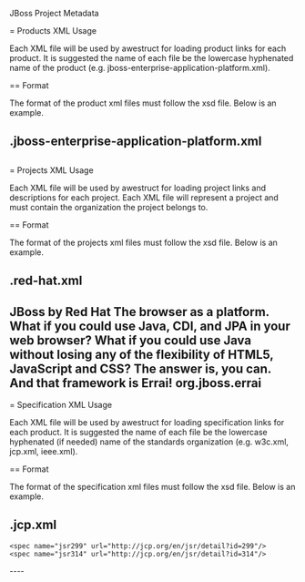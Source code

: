 JBoss Project Metadata

= Products XML Usage

Each XML file will be used by awestruct for loading product links for each product. It is suggested the name of each
file be the lowercase hyphenated name of the product (e.g. jboss-enterprise-application-platform.xml).

== Format

The format of the product xml files must follow the xsd file. Below is an example.

.jboss-enterprise-application-platform.xml
----
<?xml version="1.0" encoding="UTF-8"?>
<product 
        xmlns:xsi="http://www.w3.org/2001/XMLSchema-instance"
        xmlns="urn:jboss-developer:products"
        xsi:schemaLocation="urn:jboss-developer:products products.xsd"
        name="jboss-enterprise-application-platform">
    <uses>
       <project org="jboss" name="errai"/>
       <spec org="jcp" name="jsr314"/>
       <spec org="jcp" name="jsr299"/>
       <project org="jboss" name="richfaces"/>
    </uses>
</product>
----

= Projects XML Usage

Each XML file will be used by awestruct for loading project links and descriptions for each project. 
Each XML file will represent a project and must contain the organization the project belongs to.

== Format

The format of the projects xml files must follow the xsd file. Below is an example.

.red-hat.xml
----
<?xml version="1.0" encoding="UTF-8"?>
<project
        xmlns:xsi="http://www.w3.org/2001/XMLSchema-instance"
        xmlns="urn:jboss-developer:projects"
        xsi:schemaLocation="urn:jboss-developer:projects projects.xsd"
        name="errai" url="http://www.jboss.org/errai">
  <organization>
    JBoss by Red Hat
  </organization>
  <tagline>The browser as a platform.</tagline>
  <description>
      What if you could use Java, CDI, and JPA in your web browser? What if you could use Java without losing 
      any of the flexibility of HTML5, JavaScript and CSS? The answer is, you can. And that framework is Errai!
  </description>
  <namespace>
    org.jboss.errai
  </namespace>
</project>
----

= Specification XML Usage

Each XML file will be used by awestruct for loading specification links for each product. It is suggested the name of each
file be the lowercase hyphenated (if needed) name of the standards organization (e.g. w3c.xml, jcp.xml, ieee.xml).

== Format

The format of the specification xml files must follow the xsd file. Below is an example.

.jcp.xml
----
<?xml version="1.0" encoding="UTF-8"?>
<specList 
        xmlns:xsi="http://www.w3.org/2001/XMLSchema-instance"
        xmlns="urn:jboss-developer:specs"
        xsi:schemaLocation="urn:jboss-developer:specs specs.xsd">

    <spec name="jsr299" url="http://jcp.org/en/jsr/detail?id=299"/>
    <spec name="jsr314" url="http://jcp.org/en/jsr/detail?id=314"/>
</specList>
----

